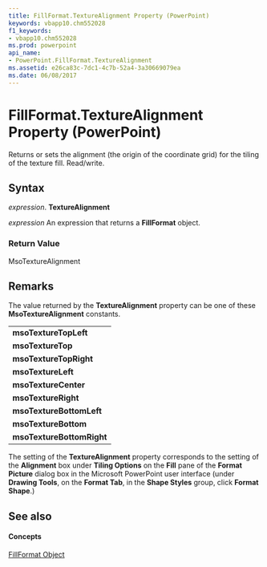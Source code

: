 ```yaml
---
title: FillFormat.TextureAlignment Property (PowerPoint)
keywords: vbapp10.chm552028
f1_keywords:
- vbapp10.chm552028
ms.prod: powerpoint
api_name:
- PowerPoint.FillFormat.TextureAlignment
ms.assetid: e26ca83c-7dc1-4c7b-52a4-3a30669079ea
ms.date: 06/08/2017
---
```



# FillFormat.TextureAlignment Property (PowerPoint)

Returns or sets the alignment (the origin of the coordinate grid) for the tiling of the texture fill. Read/write.


## Syntax

 _expression_. **TextureAlignment**

 _expression_ An expression that returns a **FillFormat** object.


### Return Value

MsoTextureAlignment


## Remarks

The value returned by the  **TextureAlignment** property can be one of these **MsoTextureAlignment** constants.


||
|:-----|
|**msoTextureTopLeft**|
|**msoTextureTop**|
|**msoTextureTopRight**|
|**msoTextureLeft**|
|**msoTextureCenter**|
|**msoTextureRight**|
|**msoTextureBottomLeft**|
|**msoTextureBottom**|
|**msoTextureBottomRight**|
The setting of the  **TextureAlignment** property corresponds to the setting of the **Alignment** box under **Tiling Options** on the **Fill** pane of the **Format Picture** dialog box in the Microsoft PowerPoint user interface (under **Drawing Tools**, on the  **Format Tab**, in the  **Shape Styles** group, click **Format Shape**.)


## See also


#### Concepts


[FillFormat Object](fillformat-object-powerpoint.md)

